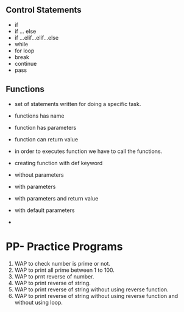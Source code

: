 ## Control Statements
- if 
- if ... else
- if ...elif...elif...else
- while
- for loop
- break
- continue
- pass


## Functions

- set of statements written for doing a specific task.
- functions has name
- function has parameters
- function can return value
- in order to executes function we have to call the functions.

- creating function with def keyword
- without parameters
- with parameters
- with parameters and return value
- with default parameters
-


# PP- Practice Programs

1. WAP to check number is prime or not.
2. WAP to print all prime between 1 to 100.
3. WAP to prnt reverse of number.
4. WAP to print reverse of string.
5. WAP to print reverse of string without using reverse function.
6. WAP to print reverse of string without using reverse function and without using loop.
